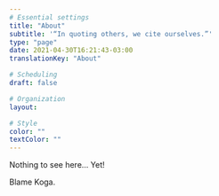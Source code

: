 ```yaml
---
# Essential settings
title: "About"
subtitle: '“In quoting others, we cite ourselves.”'
type: "page"
date: 2021-04-30T16:21:43-03:00
translationKey: "About"

# Scheduling
draft: false

# Organization
layout:

# Style
color: ""
textColor: ""
---
```


Nothing to see here... Yet!

Blame Koga.